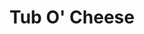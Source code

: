 ---
pid: llb36
title: Tub O' Cheese
location_transcription: Washington Sq Park.
coordinates: "[-75.151561, 39.94754]"
zipcode: 
gen_neighborhood: 
neighborhood: 
outside_phl: 
age: '22'
age_range: 20-29
instagram: 
image_file_name: llb_36.jpg
proposal_transcription: Sculpture Made of Gold. Brits' Knowledge of Philly.
topic: Food
topic_summary: '0'
type: 
keywords_other: 
credit: Ed + George
image_labels: 
twitter: 
facebook: 
permalink: "/monuments/llb36/"
layout: item-page
---